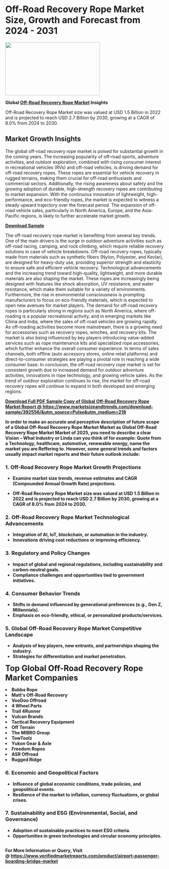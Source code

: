 <H1>Off-Road Recovery Rope Market Size, Growth and Forecast from 2024 - 2031</H1><img class="aligncenter size-medium wp-image-584254" src="https://thirdeyenews.in/wp-content/uploads/2024/09/Global-Market-Research-300x168.jpeg" alt="" width="300" height="168" /><p><strong>Global&nbsp;<a href="https://www.marketsizeandtrends.com/download-sample/392556/&amp;utm_source=Pulse&amp;utm_medium=218">Off-Road Recovery Rope Market</a> Insights</strong></p><p>Off-Road Recovery Rope Market size was valued at USD 1.5 Billion in 2022 and is projected to reach USD 2.7 Billion by 2030, growing at a CAGR of 8.0% from 2024 to 2030.</p><p><h2>Market Growth Insights</h2> <p>The global off-road recovery rope market is poised for substantial growth in the coming years. The increasing popularity of off-road sports, adventure activities, and outdoor exploration, combined with rising consumer interest in recreational vehicles (RVs) and off-road vehicles, is driving demand for off-road recovery ropes. These ropes are essential for vehicle recovery in rugged terrains, making them crucial for off-road enthusiasts and commercial sectors. Additionally, the rising awareness about safety and the growing adoption of durable, high-strength recovery ropes are contributing to market expansion. With the continuous innovation of lightweight, high-performance, and eco-friendly ropes, the market is expected to witness a steady upward trajectory over the forecast period. The expansion of off-road vehicle sales, particularly in North America, Europe, and the Asia-Pacific regions, is likely to further accelerate market growth.</p> <p><strong><a href="#">Download Sample</a></strong></p> <p>The off-road recovery rope market is benefiting from several key trends. One of the main drivers is the surge in outdoor adventure activities such as off-road racing, camping, and rock climbing, which require reliable recovery solutions in case of vehicle breakdowns. Off-road recovery ropes, typically made from materials such as synthetic fibers (Nylon, Polyester, and Kevlar), are designed for heavy-duty use, providing superior strength and elasticity to ensure safe and efficient vehicle recovery. Technological advancements and the increasing trend toward high-quality, lightweight, and more durable materials are also shaping the market. These ropes are increasingly being designed with features like shock absorption, UV resistance, and water resistance, which make them suitable for a variety of environments. Furthermore, the rise in environmental consciousness is prompting manufacturers to focus on eco-friendly materials, which is expected to open new avenues for market players. The demand for off-road recovery ropes is particularly strong in regions such as North America, where off-roading is a popular recreational activity, and in emerging markets like China and India, where the sales of off-road vehicles are growing rapidly. As off-roading activities become more mainstream, there is a growing need for accessories such as recovery ropes, winches, and recovery kits. The market is also being influenced by key players introducing value-added services such as rope maintenance kits and specialized rope accessories, which further enhance the overall consumer experience. In terms of sales channels, both offline (auto accessory stores, online retail platforms) and direct-to-consumer strategies are playing a pivotal role in reaching a wide consumer base. In conclusion, the off-road recovery rope market is set for consistent growth due to increased demand for outdoor adventure activities, innovations in rope technology, and growing vehicle sales. As the trend of outdoor exploration continues to rise, the market for off-road recovery ropes will continue to expand in both developed and emerging regions.</p> <p><strong><a href="#"></p><p><span class=""><strong>Download Full PDF Sample Copy of Global Off-Road Recovery Rope Market Report</strong> @ <a href="https://www.marketsizeandtrends.com/download-sample/392556/&amp;utm_source=Pulse&amp;utm_medium=218" target="_blank">https://www.marketsizeandtrends.com/download-sample/392556/&amp;utm_source=Pulse&amp;utm_medium=218</a></span></p><p>In order to make an accurate and perceptive description of future scope of a Global&nbsp;Off-Road Recovery Rope Market Market as Global&nbsp;Off-Road Recovery Rope Market Market of 2025, you need to describe a clear Vision &ndash; What Industry or Linda can you think of for example: Quote from a Technology, healthcare, automotive, renewable energy, name the market you are Reffering to. However, some general trends and factors usually impact market reports and their future outlook include:</p><h3>1.&nbsp;<strong>Off-Road Recovery Rope Market Growth Projections</strong></h3><ul><li>Examine market size trends, revenue estimates and CAGR (Compounded Annual Growth Rate) projections.</li><li><p>Off-Road Recovery Rope Market size was valued at USD 1.5 Billion in 2022 and is projected to reach USD 2.7 Billion by 2030, growing at a CAGR of 8.0% from 2024 to 2030.</p></li></ul><h3>2.&nbsp;<strong>Off-Road Recovery Rope Market Technological Advancements</strong></h3><ul><li>Integration of AI, IoT, blockchain, or automation in the industry.</li><li>Innovations driving cost reductions or improving efficiency.</li></ul><h3>3.&nbsp;<strong>Regulatory and Policy Changes</strong></h3><ul><li>Impact of global and regional regulations, including sustainability and carbon-neutral goals.</li><li>Compliance challenges and opportunities tied to government initiatives.</li></ul><h3>4.&nbsp;<strong>Consumer Behavior Trends</strong></h3><ul><li>Shifts in demand influenced by generational preferences (e.g., Gen Z, Millennials).</li><li>Emphasis on eco-friendly, ethical, or personalized products/services.</li></ul><h3>5.&nbsp;<strong>Global Off-Road Recovery Rope Market Competitive Landscape</strong></h3><ul><li>Analysis of key players, new entrants, and partnerships shaping the industry.</li><li>Strategies for differentiation and market penetration.</li></ul><p data-pm-slice="1 1 []"><span style="color: inherit; font-family: inherit; font-size: 25px;">Top Global Off-Road Recovery Rope Market Companies</span></p><div class="" data-test-id=""><p><li>Bubba Rope</li><li> Matt's Off-Road Recovery</li><li> VooDoo Offroad</li><li> 4 Wheel Parts</li><li> Trail 4Runner</li><li> Vulcan Brands</li><li> Tactical Recovery Equipment</li><li> Off Terrain</li><li> The MIBRO Group</li><li> TowToolz</li><li> Yukon Gear & Axle</li><li> Freedom Ropes</li><li> ASR Offroad</li><li> Rugged Ridge</li></p></div><h3>6.&nbsp;<strong>Economic and Geopolitical Factors</strong></h3><ul><li>Influence of global economic conditions, trade policies, and geopolitical events.</li><li>Resilience of the market to inflation, currency fluctuations, or global crises.</li></ul><h3>7.&nbsp;<strong>Sustainability and ESG (Environmental, Social, and Governance)</strong></h3><ul><li>Adoption of sustainable practices to meet ESG criteria.</li><li>Opportunities in green technologies and circular economy principles.</li></ul><h2><strong style="font-size: 14px;">For More Information or Query, Visit @&nbsp;</strong><a style="background-color: #ffffff; font-size: 14px;" href="https://www.marketsizeandtrends.com/report/off-road-recovery-rope-market/" target="_blank">https://www.verifiedmarketreports.com/product/airport-passenger-boarding-bridge-market</a></h2>
